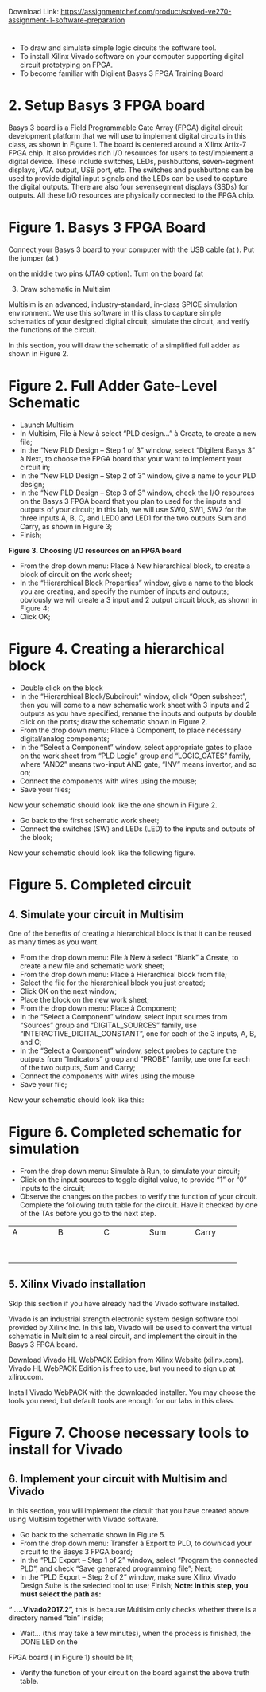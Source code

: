 Download Link: https://assignmentchef.com/product/solved-ve270-assignment-1-software-preparation
<br>
<h1></h1>

<ul>

 <li>To draw and simulate simple logic circuits the software tool.</li>

 <li>To install Xilinx Vivado software on your computer supporting digital circuit prototyping on FPGA.</li>

 <li>To become familiar with Digilent Basys 3 FPGA Training Board</li>

</ul>

<h1>2. Setup Basys 3 FPGA board</h1>

Basys 3 board is a Field Programmable Gate Array (FPGA) digital circuit development platform that we will use to implement digital circuits in this class, as shown in Figure 1. The board is centered around a Xilinx Artix-7 FPGA chip. It also provides rich I/O resources for users to test/implement a digital device. These include switches, LEDs, pushbuttons, seven-segment displays, VGA output, USB port, etc. The switches and pushbuttons can be used to provide digital input signals and the LEDs can be used to capture the digital outputs. There are also four sevensegment displays (SSDs) for outputs. All these I/O resources are physically connected to the FPGA chip.

<h1>Figure 1. Basys 3 FPGA Board</h1>

Connect your Basys 3 board to your computer with the USB cable (at        ). Put the jumper (at )

on the middle two pins (JTAG option). Turn on the board (at

3. Draw schematic in Multisim

Multisim is an advanced, industry-standard, in-class SPICE simulation environment. We use this software in this class to capture simple schematics of your designed digital circuit, simulate the circuit, and verify the functions of the circuit.

In this section, you will draw the schematic of a simplified full adder as shown in Figure 2.

<h1>Figure 2. Full Adder Gate-Level Schematic</h1>

<ul>

 <li>Launch Multisim</li>

 <li>In Multisim, File à New à select “PLD design…” à Create, to create a new file;</li>

 <li>In the “New PLD Design – Step 1 of 3” window, select “Digilent Basys 3” à Next, to choose the FPGA board that your want to implement your circuit in;</li>

 <li>In the “New PLD Design – Step 2 of 3” window, give a name to your PLD design;</li>

 <li>In the “New PLD Design – Step 3 of 3” window, check the I/O resources on the Basys 3 FPGA board that you plan to used for the inputs and outputs of your circuit; in this lab, we will use SW0, SW1, SW2 for the three inputs A, B, C, and LED0 and LED1 for the two outputs Sum and Carry, as shown in Figure 3;</li>

 <li>Finish;</li>

</ul>




<strong>Figure 3. Choosing I/O resources on an FPGA board </strong>

<ul>

 <li>From the drop down menu: Place à New hierarchical block, to create a block of circuit on the work sheet;</li>

 <li>In the “Hierarchical Block Properties” window, give a name to the block you are creating, and specify the number of inputs and outputs; obviously we will create a 3 input and 2 output circuit block, as shown in Figure 4;</li>

 <li>Click OK;</li>

</ul>




<h1>Figure 4. Creating a hierarchical block</h1>

<ul>

 <li>Double click on the block</li>

 <li>In the “Hierarchical Block/Subcircuit” window, click “Open subsheet”, then you will come to a new schematic work sheet with 3 inputs and 2 outputs as you have specified, rename the inputs and outputs by double click on the ports; draw the schematic shown in Figure 2.</li>

 <li>From the drop down menu: Place à Component, to place necessary digital/analog components;</li>

 <li>In the “Select a Component” window, select appropriate gates to place on the work sheet from “PLD Logic” group and “LOGIC_GATES” family, where “AND2” means two-input AND gate, “INV” means invertor, and so on;</li>

 <li>Connect the components with wires using the mouse;</li>

 <li>Save your files;</li>

</ul>

Now your schematic should look like the one shown in Figure 2.

<ul>

 <li>Go back to the first schematic work sheet;</li>

 <li>Connect the switches (SW) and LEDs (LED) to the inputs and outputs of the block;</li>

</ul>

Now your schematic should look like the following figure.

<h1>Figure 5. Completed circuit</h1>

<h2>4. Simulate your circuit in Multisim</h2>

One of the benefits of creating a hierarchical block is that it can be reused as many times as you want.

<ul>

 <li>From the drop down menu: File à New à select “Blank” à Create, to create a new file and schematic work sheet;</li>

 <li>From the drop down menu: Place à Hierarchical block from file;</li>

 <li>Select the file for the hierarchical block you just created;</li>

 <li>Click OK on the next window;</li>

 <li>Place the block on the new work sheet;</li>

 <li>From the drop down menu: Place à Component;</li>

 <li>In the “Select a Component” window, select input sources from “Sources” group and “DIGITAL_SOURCES” family, use “INTERACTIVE_DIGITAL_CONSTANT”, one for each of the 3 inputs, A, B, and C;</li>

 <li>In the “Select a Component” window, select probes to capture the outputs from “Indicators” group and “PROBE” family, use one for each of the two outputs, Sum and Carry;</li>

 <li>Connect the components with wires using the mouse</li>

 <li>Save your file;</li>

</ul>




Now your schematic should look like this:

<h1>Figure 6. Completed schematic for simulation</h1>

<ul>

 <li>From the drop down menu: Simulate à Run, to simulate your circuit;</li>

 <li>Click on the input sources to toggle digital value, to provide “1” or “0” inputs to the circuit;</li>

 <li>Observe the changes on the probes to verify the function of your circuit. Complete the following truth table for the circuit. Have it checked by one of the TAs before you go to the next step.</li>

</ul>




<table width="0">

 <tbody>

  <tr>

   <td width="76">A</td>

   <td width="76">B</td>

   <td width="76">C</td>

   <td width="76">Sum</td>

   <td width="76">Carry</td>

  </tr>

  <tr>

   <td width="76"> </td>

   <td width="76"> </td>

   <td width="76"> </td>

   <td width="76"> </td>

   <td width="76"> </td>

  </tr>

  <tr>

   <td width="76"> </td>

   <td width="76"> </td>

   <td width="76"> </td>

   <td width="76"> </td>

   <td width="76"> </td>

  </tr>

  <tr>

   <td width="76"> </td>

   <td width="76"> </td>

   <td width="76"> </td>

   <td width="76"> </td>

   <td width="76"> </td>

  </tr>

  <tr>

   <td width="76"> </td>

   <td width="76"> </td>

   <td width="76"> </td>

   <td width="76"> </td>

   <td width="76"> </td>

  </tr>

  <tr>

   <td width="76"> </td>

   <td width="76"> </td>

   <td width="76"> </td>

   <td width="76"> </td>

   <td width="76"> </td>

  </tr>

  <tr>

   <td width="76"> </td>

   <td width="76"> </td>

   <td width="76"> </td>

   <td width="76"> </td>

   <td width="76"> </td>

  </tr>

  <tr>

   <td width="76"> </td>

   <td width="76"> </td>

   <td width="76"> </td>

   <td width="76"> </td>

   <td width="76"> </td>

  </tr>

  <tr>

   <td width="76"> </td>

   <td width="76"> </td>

   <td width="76"> </td>

   <td width="76"> </td>

   <td width="76"> </td>

  </tr>

 </tbody>

</table>

<h2>5. Xilinx Vivado installation</h2>




Skip this section if you have already had the Vivado software installed.




Vivado is an industrial strength electronic system design software tool provided by Xilinx Inc. In this lab, Vivado will be used to convert the virtual schematic in Multisim to a real circuit, and implement the circuit in the Basys 3 FPGA board.




Download Vivado HL WebPACK Edition from Xilinx Website (xilinx.com). Vivado HL WebPACK Edition is free to use, but you need to sign up at xilinx.com.




Install Vivado WebPACK with the downloaded installer. You may choose the tools you need, but default tools are enough for our labs in this class.







<h1>Figure 7. Choose necessary tools to install for Vivado</h1>




<h2>6. Implement your circuit with Multisim and Vivado</h2>




In this section, you will implement the circuit that you have created above using Multisim together with Vivado software.




<ul>

 <li>Go back to the schematic shown in Figure 5.</li>

 <li>From the drop down menu: Transfer à Export to PLD, to download your circuit to the Basys 3 FPGA board;</li>

 <li>In the “PLD Export – Step 1 of 2” window, select “Program the connected PLD”, and check “Save generated programming file”; Next;</li>

 <li>In the “PLD Export – Step 2 of 2” window, make sure Xilinx Vivado Design Suite is the selected tool to use; Finish;<strong> Note: in this step, you must select the path as: </strong></li>

</ul>

<strong>“ ….Vivado2017.2”,</strong> this is because Multisim only checks whether there is a directory named “bin” inside;

<ul>

 <li>Wait… (this may take a few minutes), when the process is finished, the DONE LED on the</li>

</ul>

FPGA board ( in Figure 1) should be lit;

<ul>

 <li>Verify the function of your circuit on the board against the above truth table.</li>

</ul>